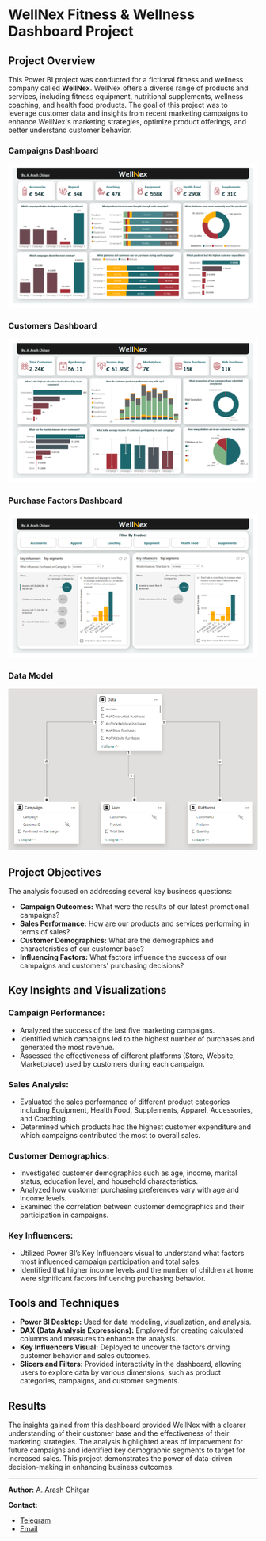 # WellNex Fitness & Wellness Dashboard Project

## Project Overview
This Power BI project was conducted for a fictional fitness and wellness company called **WellNex**. WellNex offers a diverse range of products and services, including fitness equipment, nutritional supplements, wellness coaching, and health food products. The goal of this project was to leverage customer data and insights from recent marketing campaigns to enhance WellNex's marketing strategies, optimize product offerings, and better understand customer behavior.

### Campaigns Dashboard
![Campaigns](https://github.com/ArashCh/Data-Analysis-Portfolio/blob/master/Power%20BI/WellNex/Screenshots/Campaign%20Dashboard.png)
### Customers Dashboard
![Customers](https://github.com/ArashCh/Data-Analysis-Portfolio/blob/master/Power%20BI/WellNex/Screenshots/Customers%20Dashboard.png)
### Purchase Factors Dashboard
![PurchaseFactors](https://github.com/ArashCh/Data-Analysis-Portfolio/blob/master/Power%20BI/WellNex/Screenshots/Purchase%20Factors%20Dashboard.png)
### Data Model
![DataModel](https://github.com/ArashCh/Data-Analysis-Portfolio/blob/master/Power%20BI/WellNex/Screenshots/WellNex%20Data%20Model.png)



## Project Objectives
The analysis focused on addressing several key business questions:
- **Campaign Outcomes:** What were the results of our latest promotional campaigns?
- **Sales Performance:** How are our products and services performing in terms of sales?
- **Customer Demographics:** What are the demographics and characteristics of our customer base?
- **Influencing Factors:** What factors influence the success of our campaigns and customers' purchasing decisions?



## Key Insights and Visualizations

### Campaign Performance:
- Analyzed the success of the last five marketing campaigns.
- Identified which campaigns led to the highest number of purchases and generated the most revenue.
- Assessed the effectiveness of different platforms (Store, Website, Marketplace) used by customers during each campaign.

### Sales Analysis:
- Evaluated the sales performance of different product categories including Equipment, Health Food, Supplements, Apparel, Accessories, and Coaching.
- Determined which products had the highest customer expenditure and which campaigns contributed the most to overall sales.

### Customer Demographics:
- Investigated customer demographics such as age, income, marital status, education level, and household characteristics.
- Analyzed how customer purchasing preferences vary with age and income levels.
- Examined the correlation between customer demographics and their participation in campaigns.

### Key Influencers:
- Utilized Power BI’s Key Influencers visual to understand what factors most influenced campaign participation and total sales.
- Identified that higher income levels and the number of children at home were significant factors influencing purchasing behavior.


## Tools and Techniques
- **Power BI Desktop:** Used for data modeling, visualization, and analysis.
- **DAX (Data Analysis Expressions):** Employed for creating calculated columns and measures to enhance the analysis.
- **Key Influencers Visual:** Deployed to uncover the factors driving customer behavior and sales outcomes.
- **Slicers and Filters:** Provided interactivity in the dashboard, allowing users to explore data by various dimensions, such as product categories, campaigns, and customer segments.


## Results
The insights gained from this dashboard provided WellNex with a clearer understanding of their customer base and the effectiveness of their marketing strategies. The analysis highlighted areas of improvement for future campaigns and identified key demographic segments to target for increased sales. This project demonstrates the power of data-driven decision-making in enhancing business outcomes.


---
**Author:** [A. Arash Chitgar](https://www.linkedin.com/in/a-arash-chitgar/)

**Contact:**
- [Telegram](https://t.me/Arash_Chitgar)
- [Email](a.arash.chitgar@gmail.com)
